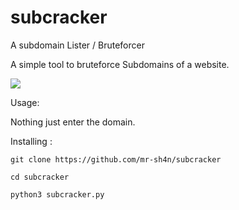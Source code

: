 # subcracker
A subdomain Lister / Bruteforcer

A simple tool to bruteforce Subdomains of a website.

<img src="https://github.com/mr-sh4n/subcracker/blob/main/assets/subcracker.jpg">


Usage:

Nothing just enter the domain.

Installing :

```git clone https://github.com/mr-sh4n/subcracker```

```cd subcracker```

```python3 subcracker.py```
